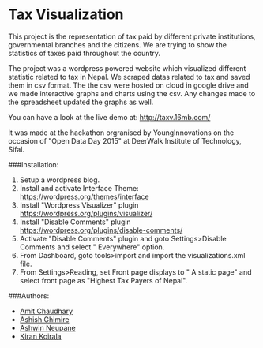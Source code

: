 # Tax Visualization
 This project is the representation of tax paid by different private institutions, governmental branches and the citizens. We are trying to show the statistics of taxes paid throughout the country. 
 
 The project was a wordpress powered website which visualized different statistic related to tax in Nepal. We scraped datas related to tax and saved them in csv format. The the csv were hosted on cloud in google drive and we made interactive graphs and charts using the csv. Any changes made to the spreadsheet updated the graphs as well. 

You can have a look at the live demo at: http://taxv.16mb.com/

It was made at the hackathon orgranised by YoungInnovations on the occasion of "Open Data Day 2015" at DeerWalk Institute of Technology, Sifal.

###Installation:

1. Setup a wordpress blog.
2. Install and activate Interface Theme: https://wordpress.org/themes/interface
3. Install "Wordpress Visualizer" plugin https://wordpress.org/plugins/visualizer/
4. Install "Disable Comments" plugin https://wordpress.org/plugins/disable-comments/
5. Activate "Disable Comments" plugin and goto Settings>Disable Comments and select " Everywhere" option.
6. From Dashboard, goto tools>import and import the visualizations.xml file.
7. From Settings>Reading, set Front page displays to " A static page" and select front page as "Highest Tax Payers of Nepal".

###Authors:
* [Amit Chaudhary](https://github.com/studenton)
* [Ashish Ghimire](https://github.com/deAshish)
* [Ashwin Neupane]()
* [Kiran Koirala](https://github.com/koiralakiran1)
